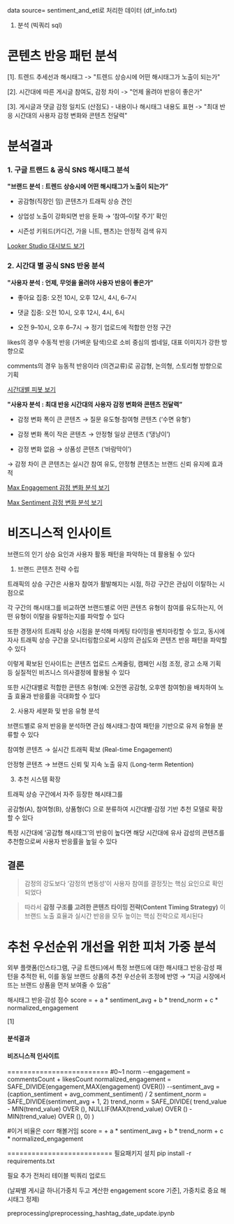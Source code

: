 data source= sentiment_and_etl로 처리한 데이터 (df_info.txt)
1. 분석 (빅쿼리 sql)

# 콘텐츠 반응 패턴 분석

[1]. 트렌드 추세선과 해시태그
-> "트렌드 상승시에 어떤 해시태그가 노출이 되는가"

[2]. 시간대에 따른 게시글 참여도, 감정 차이
-> "언제 올려야 반응이 좋은가"

[3]. 게시글과 댓글 감정 일치도 (산점도) - 내용이나 해시태그 내용도 표현
-> "최대 반응 시간대의 사용자 감정 변화와 콘텐츠 전달력"



# 분석결과

### 1. 구글 트랜드 & 공식 SNS 해시태그 분석

  **"브랜드 분석 : 트렌드 상승시에 어떤 해시태그가 노출이 되는가”**

- 공감형(직장인 밈) 콘텐츠가 트래픽 상승 견인  

- 상업성 노출이 강화되면 반응 둔화 → ‘참여–이탈 주기’ 확인  

- 시즌성 키워드(카디건, 가을 니트, 팬츠)는 안정적 검색 유지

[Looker Studio 대시보드 보기](https://lookerstudio.google.com/reporting/7944035d-6368-4047-a874-cbc765b408d3)


### 2. 시간대 별 공식 SNS 반응 분석

 **"사용자 분석 : 언제, 무엇을 올려야 사용자 반응이 좋은가”**

- 좋아요 집중: 오전 10시, 오후 12시, 4시, 6–7시  

- 댓글 집중: 오전 10시, 오후 12시, 4시, 6시  

- 오전 9–10시, 오후 6–7시 → 정기 업로드에 적합한 안정 구간

likes의 경우 수동적 반응 (가벼운 탐색)으로 소비 중심의 썸네일, 대표 이미지가 강한 방향으로

comments의 경우 능동적 반응이라 (의견교류)로 공감형, 논의형, 스토리형 방향으로 기획

[시간대별 피봇 보기](https://lookerstudio.google.com/reporting/03d2a02b-fd83-4689-85ed-847f9863862b)


**"사용자 분석 : 최대 반응 시간대의 사용자 감정 변화와 콘텐츠 전달력”**

- 감정 변화 폭이 큰 콘텐츠 → 질문 유도형·참여형 콘텐츠 (‘수면 유형’)  

- 감정 변화 폭이 작은 콘텐츠 → 안정형 일상 콘텐츠 (‘댕냥이’) 

- 감정 변화 없음 → 상품성 콘텐츠 (‘바람막이’)

→ 감정 차이 큰 콘텐츠는 실시간 참여 유도, 안정형 콘텐츠는 브랜드 신뢰 유지에 효과적

[Max Engagement 감정 변화 분석 보기](https://lookerstudio.google.com/reporting/5c15fb1c-d06c-4f3e-aa3d-b2caf4680cc5)

[Max Sentiment 감정 변화 분석 보기](https://lookerstudio.google.com/reporting/93ddf192-a9be-41d0-bd65-4da6f6cdfddf)

# 비즈니스적 인사이트
브랜드의 인기 상승 요인과 사용자 활동 패턴을 파악하는 데 활용될 수 있다

1. 브랜드 콘텐츠 전략 수립

트래픽의 상승 구간은 사용자 참여가 활발해지는 시점, 하강 구간은 관심이 이탈하는 시점으로 

각 구간의 해시태그를 비교하면 브랜드별로 어떤 콘텐츠 유형이 참여를 유도하는지, 어떤 유형이 이탈을 유발하는지를 파악할 수 있다

또한 경쟁사의 트래픽 상승 시점을 분석해 마케팅 타이밍을 벤치마킹할 수 있고, 동시에 자사 트래픽 상승 구간을 모니터링함으로써 시장의 관심도와 콘텐츠 반응 패턴을 파악할 수 있다

이렇게 확보된 인사이트는 콘텐츠 업로드 스케줄링, 캠페인 시점 조정, 광고 소재 기획 등 실질적인 비즈니스 의사결정에 활용될 수 있다

또한 시간대별로 적합한 콘텐츠 유형(예: 오전엔 공감형, 오후엔 참여형)을 배치하여 노출 효율과 반응률을 극대화할 수 있다


2. 사용자 세분화 및 반응 유형 분석

브랜드별로 유저 반응을 분석하면 관심 해시태그·참여 패턴을 기반으로 유저 유형을 분류할 수 있다

참여형 콘텐츠 → 실시간 트래픽 확보 (Real-time Engagement)

안정형 콘텐츠 → 브랜드 신뢰 및 지속 노출 유지 (Long-term Retention)

3. 추천 시스템 확장

트래픽 상승 구간에서 자주 등장한 해시태그를

공감형(A), 참여형(B), 상품형(C) 으로 분류하여
시간대별·감정 기반 추천 모델로 확장할 수 있다

특정 시간대에 ‘공감형 해시태그’의 반응이 높다면 해당 시간대에 유사 감성의 콘텐츠를 추천함으로써 사용자 반응률을 높일 수 있다


## 결론

> 감정의 강도보다 ‘감정의 변동성’이 사용자 참여를 결정짓는 핵심 요인으로 확인되었다

> 따라서 **감정 구조를 고려한 콘텐츠 타이밍 전략(Content Timing Strategy)** 이 브랜드 노출 효율과 실시간 반응을 모두 높이는 핵심 전략으로 제시된다


# 추천 우선순위 개선을 위한 피처 가중 분석


외부 플랫폼(인스타그램, 구글 트렌드)에서
특정 브랜드에 대한 해시태그 반응·감성 패턴을 추적한 뒤,
이를 동일 브랜드 상품의 추천 우선순위 조정에 반영 →
“지금 시장에서 뜨는 브랜드 상품을 먼저 보여줄 수 있음”

해시태그 반응·감성 점수
score =
      + a * sentiment_avg
      + b * trend_norm
      + c * normalized_engagement

[1]

#### 분석결과
#### 비즈니스적 인사이트

=========================
#0~1 norm
--engagement = commentsCount + likesCount
normalized_engagement = SAFE_DIVIDE(engagement,MAX(engagement) OVER())
--sentiment_avg = (caption_sentiment + avg_comment_sentiment) / 2
sentiment_norm = SAFE_DIVIDE(sentiment_avg + 1, 2)
trend_norm = SAFE_DIVIDE(
                trend_value - MIN(trend_value) OVER (),
                NULLIF(MAX(trend_value) OVER () - MIN(trend_value) OVER (), 0)
              )

#이거 비율은 corr 해볼거임
score =
      + a * sentiment_avg
      + b * trend_norm
      + c * normalized_engagement


==========================
필요패키지 설치
pip install -r requirements.txt

필요 추가 전처리 테이블 빅쿼리 업로드 

(날짜별 게시글 하나[가중치 두고 계산한 engagement score 기준], 가중치로 중요 해시태그 정제)

preprocessing\preprocessing_hashtag_date_update.ipynb
